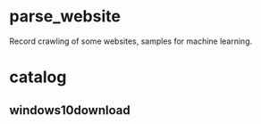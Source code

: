 # parse_website
    
Record crawling of some websites, samples for machine learning.

# catalog

## windows10download

